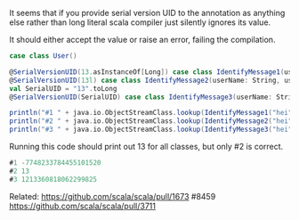 It seems that if you provide serial version UID to the annotation as anything else rather than long literal scala compiler just silently ignores its value.

It should either accept the value or raise an error, failing the compilation.

```scala
case class User()

@SerialVersionUID(13.asInstanceOf[Long]) case class IdentifyMessage1(userName: String, user: User, code: Int)
@SerialVersionUID(13l) case class IdentifyMessage2(userName: String, user: User, code: Int)
val SerialUID = "13".toLong
@SerialVersionUID(SerialUID) case class IdentifyMessage3(userName: String, user: User, code: Int)

println("#1 " + java.io.ObjectStreamClass.lookup(IdentifyMessage1("hei", User(), 8).getClass).getSerialVersionUID)
println("#2 " + java.io.ObjectStreamClass.lookup(IdentifyMessage2("hei", User(), 8).getClass).getSerialVersionUID)
println("#3 " + java.io.ObjectStreamClass.lookup(IdentifyMessage3("hei", User(), 8).getClass).getSerialVersionUID)

```

Running this code should print out 13 for all classes, but only #2 is correct.

```scala
#1 -7748233784455101520
#2 13
#3 1213360818062299825
```
Related: 
https://github.com/scala/scala/pull/1673
#8459
https://github.com/scala/scala/pull/3711
